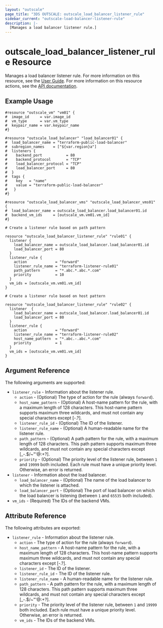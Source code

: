 ```yaml
---
layout: "outscale"
page_title: "3DS OUTSCALE: outscale_load_balancer_listener_rule"
sidebar_current: "outscale-load-balancer-listener-rule"
description: |-
  [Manages a load balancer listener rule.]
---
```


# outscale_load_balancer_listener_rule Resource

Manages a load balancer listener rule.
For more information on this resource, see the [User Guide](https://wiki.outscale.net/display/EN/About+Load+Balancers).
For more information on this resource actions, see the [API documentation](https://docs.outscale.com/api#3ds-outscale-api-listener).

## Example Usage

```hcl
#resource "outscale_vm" "vm01" {
#  image_id     = var.image_id
#  vm_type      = var.vm_type
#  keypair_name = var.keypair_name
#}

#resource "outscale_load_balancer" "load_balancer01" {
#  load_balancer_name = "terraform-public-load-balancer"
#  subregion_names    = ["${var.region}a"]
#  listeners {
#    backend_port           = 80
#    backend_protocol       = "TCP"
#    load_balancer_protocol = "TCP"
#    load_balancer_port     = 80
#  }
#  tags {
#    key   = "name"
#    value = "terraform-public-load-balancer"
#   }
#}

#resource "outscale_load_balancer_vms" "outscale_load_balancer_vms01" {
#  load_balancer_name = outscale_load_balancer.load_balancer01.id
#  backend_vm_ids     = [outscale_vm.vm01.vm_id]
#}

# Create a listener rule based on path pattern

resource "outscale_load_balancer_listener_rule" "rule01" {
  listener {
    load_balancer_name = outscale_load_balancer.load_balancer01.id
    load_balancer_port = 80
  }
  listener_rule {
    action             = "forward"
    listener_rule_name = "terraform-listener-rule01"
    path_pattern       = "*.abc.*.abc.*.com"
    priority           = 10
  }
  vm_ids = [outscale_vm.vm01.vm_id]
}

# Create a listener rule based on host pattern

resource "outscale_load_balancer_listener_rule" "rule02" {
  listener  {
    load_balancer_name = outscale_load_balancer.load_balancer01.id
    load_balancer_port = 80
  }
  listener_rule {
    action             = "forward"
    listener_rule_name = "terraform-listener-rule02"
    host_name_pattern  = "*.abc.-.abc.*.com"
    priority           = 1
  }
  vm_ids = [outscale_vm.vm01.vm_id]
}
```

## Argument Reference

The following arguments are supported:

* `listener_rule` - Information about the listener rule.
  * `action` - (Optional) The type of action for the rule (always `forward`).
  * `host_name_pattern` - (Optional) A host-name pattern for the rule, with a maximum length of 128 characters. This host-name pattern supports maximum three wildcards, and must not contain any special characters except [-.?]. 
  * `listener_rule_id` - (Optional) The ID of the listener.
  * `listener_rule_name` - (Optional) A human-readable name for the listener rule.
  * `path_pattern` - (Optional) A path pattern for the rule, with a maximum length of 128 characters. This path pattern supports maximum three wildcards, and must not contain any special characters except [_-.$/~&quot;'@:+?].
  * `priority` - (Optional) The priority level of the listener rule, between `1` and `19999` both included. Each rule must have a unique priority level. Otherwise, an error is returned.
* `listener` - Information about the load balancer.
  * `load_balancer_name` - (Optional) The name of the load balancer to which the listener is attached.
  * `load_balancer_port` - (Optional) The port of load balancer on which the load balancer is listening (between `1` and `65535` both included).
* `vm_ids` - (Required) The IDs of the backend VMs.

## Attribute Reference

The following attributes are exported:

* `listener_rule` - Information about the listener rule.
  * `action` - The type of action for the rule (always `forward`).
  * `host_name_pattern` - A host-name pattern for the rule, with a maximum length of 128 characters. This host-name pattern supports maximum three wildcards, and must not contain any special characters except [-.?].
  * `listener_id` - The ID of the listener.
  * `listener_rule_id` - The ID of the listener rule.
  * `listener_rule_name` - A human-readable name for the listener rule.
  * `path_pattern` - A path pattern for the rule, with a maximum length of 128 characters. This path pattern supports maximum three wildcards, and must not contain any special characters except [_-.$/~&quot;'@:+?].
  * `priority` - The priority level of the listener rule, between `1` and `19999` both included. Each rule must have a unique priority level. Otherwise, an error is returned.
  * `vm_ids` - The IDs of the backend VMs.


